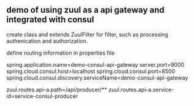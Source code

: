 ## demo of using zuul as a api gateway and integrated with consul


create class and extends ZuulFilter for filter, such as processing authenication and authorization.

define routing information in properties file

spring.application.name=demo-consul-api-gateway
server.port=9000
spring.cloud.consul.host=localhost
spring.cloud.consul.port=8500
spring.cloud.consul.discovery.serviceName=demo-consul-api-gateway


zuul.routes.api-a.path=/api/producer/**
zuul.routes.api-a.service-id=service-consul-producer

